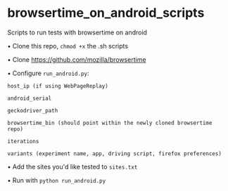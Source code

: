 # browsertime_on_android_scripts
Scripts to run tests with browsertime on android

• Clone this repo, `chmod +x` the .sh scripts

• Clone https://github.com/mozilla/browsertime

• Configure `run_android.py`:

    host_ip (if using WebPageReplay)
    
    android_serial
    
    geckodriver_path
    
    browsertime_bin (should point within the newly cloned browsertime repo)
    
    iterations
    
    variants (experiment name, app, driving script, firefox preferences)

• Add the sites you'd like tested to `sites.txt`

• Run with `python run_android.py`
